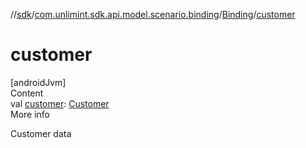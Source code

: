 //[sdk](../../../index.md)/[com.unlimint.sdk.api.model.scenario.binding](../index.md)/[Binding](index.md)/[customer](customer.md)



# customer  
[androidJvm]  
Content  
val [customer](customer.md): [Customer](../../com.unlimint.sdk.api.model/-customer/index.md)  
More info  


Customer data

  



